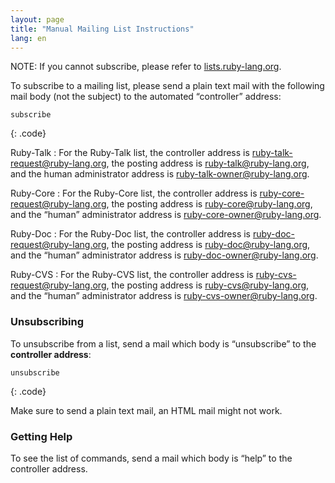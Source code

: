 ```yaml
---
layout: page
title: "Manual Mailing List Instructions"
lang: en
---
```


NOTE: If you cannot subscribe, please refer to
[lists.ruby-lang.org](http://lists.ruby-lang.org).

To subscribe to a mailing list, please send a plain text mail
with the following mail body (not the subject) to the automated
“controller” address:

    subscribe
{: .code}

Ruby-Talk
: For the Ruby-Talk list, the controller address is
  [ruby-talk-request@ruby-lang.org](mailto:ruby-talk-request@ruby-lang.org), the
  posting address is
  [ruby-talk@ruby-lang.org](mailto:ruby-talk@ruby-lang.org), and the
  human administrator address is
  [ruby-talk-owner@ruby-lang.org](mailto:ruby-talk-owner@ruby-lang.org).

Ruby-Core
: For the Ruby-Core list, the controller address is
  [ruby-core-request@ruby-lang.org](mailto:ruby-core-request@ruby-lang.org), the
  posting address is
  [ruby-core@ruby-lang.org](mailto:ruby-core@ruby-lang.org), and the
  “human” administrator address is
  [ruby-core-owner@ruby-lang.org](mailto:ruby-core-owner@ruby-lang.org).

Ruby-Doc
: For the Ruby-Doc list, the controller address is
  [ruby-doc-request@ruby-lang.org](mailto:ruby-doc-request@ruby-lang.org), the
  posting address is
  [ruby-doc@ruby-lang.org](mailto:ruby-doc@ruby-lang.org), and the
  “human” administrator address is
  [ruby-doc-owner@ruby-lang.org](mailto:ruby-doc-owner@ruby-lang.org).

Ruby-CVS
: For the Ruby-CVS list, the controller address is
  [ruby-cvs-request@ruby-lang.org](mailto:ruby-cvs-request@ruby-lang.org), the
  posting address is
  [ruby-cvs@ruby-lang.org](mailto:ruby-cvs@ruby-lang.org), and the
  “human” administrator address is
  [ruby-cvs-owner@ruby-lang.org](mailto:ruby-cvs-owner@ruby-lang.org).

### Unsubscribing

To unsubscribe from a list, send a mail which body is “unsubscribe” to
the **controller address**:

    unsubscribe
{: .code}

Make sure to send a plain text mail, an HTML mail might not work.

### Getting Help

To see the list of commands, send a mail which body is “help” to the
controller address.

